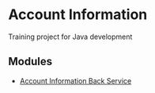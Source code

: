 # Account Information

Training project for Java development

## Modules
* [Account Information Back Service](https://github.com/eshustrov/account-information-back-service)
